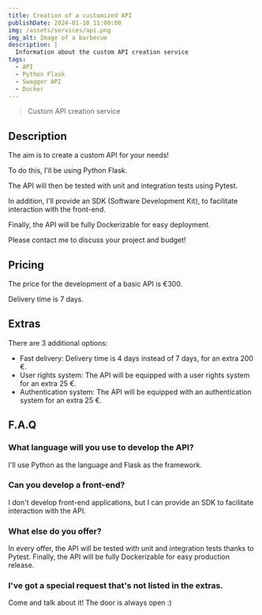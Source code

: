 ```yaml
---
title: Creation of a customized API
publishDate: 2024-01-10 11:00:00
img: /assets/services/api.png
img_alt: Image of a barbecue
description: |
  Information about the custom API creation service
tags:
  - API
  - Python Flask
  - Swagger API
  - Docker
---
```


> Custom API creation service

## Description

The aim is to create a custom API for your needs!

To do this, I'll be using Python Flask.

The API will then be tested with unit and integration tests using Pytest.

In addition, I'll provide an SDK (Software Development Kit), to facilitate interaction with the front-end.

Finally, the API will be fully Dockerizable for easy deployment.

Please contact me to discuss your project and budget!


## Pricing

The price for the development of a basic API is €300.

Delivery time is 7 days.

## Extras

There are 3 additional options:

- Fast delivery: Delivery time is 4 days instead of 7 days, for an extra 200 €.
- User rights system: The API will be equipped with a user rights system for an extra 25 €.
- Authentication system: The API will be equipped with an authentication system for an extra 25 €. 

## F.A.Q

### What language will you use to develop the API?

I'll use Python as the language and Flask as the framework.

### Can you develop a front-end?

I don't develop front-end applications, but I can provide an SDK to facilitate interaction with the API.

### What else do you offer?

In every offer, the API will be tested with unit and integration tests thanks to Pytest. Finally, the API will be fully Dockerizable for easy production release.

### I've got a special request that's not listed in the extras.

Come and talk about it! The door is always open :)
